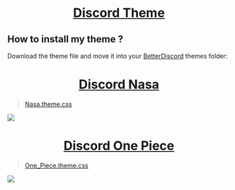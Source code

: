 <h1 align="center"><u>Discord Theme</u></h1>

## How to install my theme ?
Download the theme file and move it into your [BetterDiscord](https://betterdiscord.app) themes folder:

<h1 align="center"><u>Discord Nasa</u></h1>

>[Nasa.theme.css](https://github.com/UltraLionfr/My-BetterDiscord-Collection-Theme/releases/download/2.0/nasa.theme.css)
>
![](https://i.imgur.com/5CCjO8p.png)

<h1 align="center"><u>Discord One Piece</u></h1>

>[One_Piece.theme.css](https://github.com/UltraLionfr/My-BetterDiscord-Collection-Theme/releases/download/1.0/one_piece.theme.css)
>
![](http://cdn.ultralion.xyz/storage/img/one%20piece%20theme.PNG)

